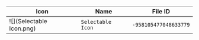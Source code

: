 | Icon | Name | File ID |
| ---  | ---  | ---     |
| ![](Selectable Icon.png) | `Selectable Icon` | `-958105477048633779` |
